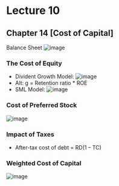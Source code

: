 # Lecture 10

## Chapter 14 [Cost of Capital]

Balance Sheet
![image](https://github.com/user-attachments/assets/d1e9a039-caa8-4af9-ac8d-73a433c8d8a4)

### The Cost of Equity
- Divident Growth Model:
  ![image](https://github.com/user-attachments/assets/4d9c4606-0e4b-4220-aca5-fbc948f315b1)
- Alt: g = Retention ratio * ROE
- SML Model:
  ![image](https://github.com/user-attachments/assets/5c2e585f-ceb1-454f-8b36-aec470b470af)

### Cost of Preferred Stock
![image](https://github.com/user-attachments/assets/0abf44a9-142b-4cab-bce4-ababff41b7df)

### Impact of Taxes
- After-tax cost of debt = RD(1 – TC)

### Weighted Cost of Capital
![image](https://github.com/user-attachments/assets/728e5808-f378-4e63-9ae7-7e7380bef95e)


